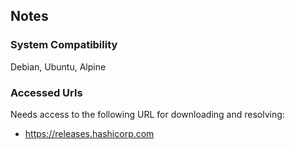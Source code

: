 ## Notes

### System Compatibility

Debian, Ubuntu, Alpine

### Accessed Urls

Needs access to the following URL for downloading and resolving:
* https://releases.hashicorp.com
